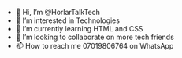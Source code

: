 - 👋 Hi, I’m @HorlarTalkTech
- 👀 I’m interested in Technologies
- 🌱 I’m currently learning HTML and CSS
- 💞️ I’m looking to collaborate on more tech friends
- 📫 How to reach me 07019806764 on WhatsApp

<!---
HorlarTalkTech/HorlarTalkTech is a ✨ special ✨ repository because its `README.md` (this file) appears on your GitHub profile.
You can click the Preview link to take a look at your changes.
--->
